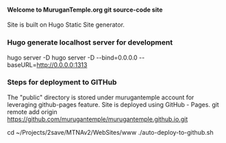 #### Welcome to MuruganTemple.org git source-code site

Site is built on Hugo Static Site generator.

### Hugo generate localhost server for development
hugo server -D
hugo server -D --bind=0.0.0.0 --baseURL=http://0.0.0.0:1313

### Steps for deployment to GITHub

The "public" directory is stored under murugantemple account for leveraging github-pages feature.
Site is deployed using GitHub - Pages.
git remote add origin https://github.com/murugantemple/murugantemple.github.io.git

cd ~/Projects/2save/MTNAv2/WebSites/www
./auto-deploy-to-github.sh
